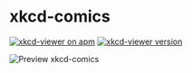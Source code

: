 # xkcd-comics

[![xkcd-viewer on apm](https://img.shields.io/apm/dm/xkcd-comics.svg?style=flat-square)](https://atom.io/packages/xkcd-comics)
[![xkcd-viewer version](https://img.shields.io/apm/v/xkcd-comics.svg?style=flat-square)](https://atom.io/packages/xkcd-comics)

![Preview xkcd-comics](http://i.imgur.com/pvp7B3L.png)
